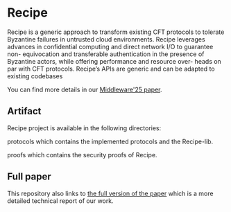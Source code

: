 # Recipe

Recipe is a generic approach
to transform existing CFT protocols to tolerate Byzantine failures
in untrusted cloud environments. Recipe leverages advances in
confidential computing and direct network I/O to guarantee non-
equivocation and transferable authentication in the presence of
Byzantine actors, while offering performance and resource over-
heads on par with CFT protocols. Recipe’s APIs are generic and can
be adapted to existing codebases


You can find more details in our [Middleware'25 paper](TBA).


## Artifact

Recipe project is available in the following directories:

protocols which contains the implemented protocols and the Recipe-lib.

proofs which contains the security proofs of Recipe.


## Full paper 

This repository also links to [the full version of the paper](https://arxiv.org/pdf/2502.09251) which is a more detailed technical report of our work.

